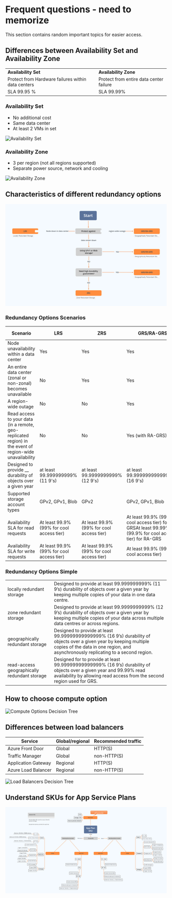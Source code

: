 # Frequent questions - need to memorize

This section contains random important topics for easier access.

## Differences between Availability Set and Availability Zone

|||
|--- |--- |
|**Availability Set**|**Availability Zone**|
|Protect from Hardware failures within data centers|Protect from entire data center failure|
|SLA 99.95 %|SLA 99.99%|

### Availability Set

- No additional cost
- Same data center
- At least 2 VMs in set

![Availability Set](https://cdn.shortpixel.ai/client/q_glossy,ret_img,w_690/https://cloudopszone.com/wp-content/uploads/2018/08/AvailabilitySet.png)

### Availability Zone

- 3 per region (not all regions supported)
- Separate power source, network and cooling

![Availability Zone](https://cdn.shortpixel.ai/client/q_glossy,ret_img,w_690/https://cloudopszone.com/wp-content/uploads/2018/08/AvailabilityZone.png)

## Characteristics of different redundancy options

![Redundancy Options](https://github.com/Piotr1215/azure-architect-exams-resources/blob/master/RedundancyOptionsDiagram.png?raw=true)

### Redundancy Options Scenarios

|Scenario|LRS|ZRS|GRS/RA-GRS|GZRS/RA-GZRS (preview)|
|--- |--- |--- |--- |--- |
|Node unavailability within a data center|Yes|Yes|Yes|Yes|
|An entire data center (zonal or non-zonal) becomes unavailable|No|Yes|Yes|Yes|
|A region-wide outage|No|No|Yes|Yes|
|Read access to your data (in a remote, geo-replicated region) in the event of region-wide unavailability|No|No|Yes (with RA-GRS)|Yes (with RA-GZRS)|
|Designed to provide __ durability of objects over a given year|at least 99.999999999% (11 9's)|at least 99.9999999999% (12 9's)|at least 99.99999999999999% (16 9's)|at least 99.99999999999999% (16 9's)|
|Supported storage account types|GPv2, GPv1, Blob|GPv2|GPv2, GPv1, Blob|GPv2|
|Availability SLA for read requests|At least 99.9% (99% for cool access tier)|At least 99.9% (99% for cool access tier)|At least 99.9% (99% for cool access tier) for GRSAt least 99.99% (99.9% for cool access tier) for RA-GRS|At least 99.9% (99% for cool access tier) for GZRSAt least 99.99% (99.9% for cool access tier) for RA-GZRS|
|Availability SLA for write requests|At least 99.9% (99% for cool access tier)|At least 99.9% (99% for cool access tier)|At least 99.9% (99% for cool access tier)|At least 99.9% (99% for cool access tier)|

### Redundancy Options Simple

|||
|--- |--- |
|locally redundant storage|Designed to provide at least 99.999999999% (11 9’s) durability of objects over a given year by keeping multiple copies of your data in one data centre.|
|zone redundant storage|Designed to provide at least 99.9999999999% (12 9’s) durability of objects over a given year by keeping multiple copies of your data across multiple data centres or across regions.|
|geographically redundant storage|Designed to provide at least 99.99999999999999% (16 9’s) durability of objects over a given year by keeping multiple copies of the data in one region, and asynchronously replicating to a second region.|
|read-access geographically redundant storage|Designed for to provide at least 99.99999999999999% (16 9’s) durability of objects over a given year and 99.99% read availability by allowing read access from the second region used for GRS.|

## How to choose compute option

![Compute Options Decision Tree](https://docs.microsoft.com/en-us/azure/architecture/guide/images/compute-decision-tree.svg)

## Differences between load balancers

|Service|Global/regional|Recommended traffic|
|--- |--- |--- |
|Azure Front Door|Global|HTTP(S)|
|Traffic Manager|Global|non-HTTP(S)|
|Application Gateway|Regional|HTTP(S)|
|Azure Load Balancer|Regional|non-HTTP(S)|

![Load Balancers Decision Tree](https://docs.microsoft.com/en-us/azure/architecture/guide/technology-choices/images/load-balancing-decision-tree.png)

## Understand SKUs for App Service Plans

![App Service Plans SKUs](https://github.com/Piotr1215/azure-architect-exams-resources/blob/master/App-Plan-SKU.png?raw=true)
